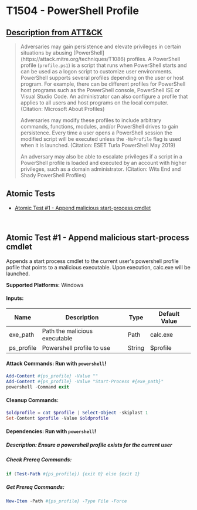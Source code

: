 # T1504 - PowerShell Profile
## [Description from ATT&CK](https://attack.mitre.org/wiki/Technique/T1504)
<blockquote>Adversaries may gain persistence and elevate privileges in certain situations by abusing [PowerShell](https://attack.mitre.org/techniques/T1086) profiles. A PowerShell profile  (<code>profile.ps1</code>) is a script that runs when PowerShell starts and can be used as a logon script to customize user environments. PowerShell supports several profiles depending on the user or host program. For example, there can be different profiles for PowerShell host programs such as the PowerShell console, PowerShell ISE or Visual Studio Code. An administrator can also configure a profile that applies to all users and host programs on the local computer. (Citation: Microsoft About Profiles) 

Adversaries may modify these profiles to include arbitrary commands, functions, modules, and/or PowerShell drives to gain persistence. Every time a user opens a PowerShell session the modified script will be executed unless the <code>-NoProfile</code> flag is used when it is launched. (Citation: ESET Turla PowerShell May 2019) 

An adversary may also be able to escalate privileges if a script in a PowerShell profile is loaded and executed by an account with higher privileges, such as a domain administrator. (Citation: Wits End and Shady PowerShell Profiles)</blockquote>

## Atomic Tests

- [Atomic Test #1 - Append malicious start-process cmdlet](#atomic-test-1---append-malicious-start-process-cmdlet)


<br/>

## Atomic Test #1 - Append malicious start-process cmdlet
Appends a start process cmdlet to the current user's powershell profile pofile that points to a malicious executable. Upon execution, calc.exe will be launched.

**Supported Platforms:** Windows




#### Inputs:
| Name | Description | Type | Default Value | 
|------|-------------|------|---------------|
| exe_path | Path the malicious executable | Path | calc.exe|
| ps_profile | Powershell profile to use | String | $profile|


#### Attack Commands: Run with `powershell`! 


```powershell
Add-Content #{ps_profile} -Value ""
Add-Content #{ps_profile} -Value "Start-Process #{exe_path}"
powershell -Command exit
```

#### Cleanup Commands:
```powershell
$oldprofile = cat $profile | Select-Object -skiplast 1
Set-Content $profile -Value $oldprofile
```



#### Dependencies:  Run with `powershell`!
##### Description: Ensure a powershell profile exists for the current user
##### Check Prereq Commands:
```powershell
if (Test-Path #{ps_profile}) {exit 0} else {exit 1} 
```
##### Get Prereq Commands:
```powershell
New-Item -Path #{ps_profile} -Type File -Force
```




<br/>
